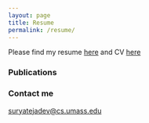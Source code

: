 ```yaml
---
layout: page
title: Resume
permalink: /resume/
---
```


Please find my resume [here](Resume_SuryaTejaD.pdf) and  CV [here](Resume_SuryaTejaD.pdf)

### Publications


### Contact me

[suryatejadev@cs.umass.edu](mailto:suryatejadev@cs.umass.edu)
